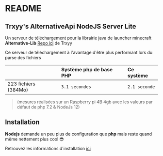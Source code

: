 # README

## Trxyy's AlternativeApi NodeJS Server Lite

Un serveur de téléchargement pour la librairie java de launcher minecraft **Alternative-Lib** [Repo ici](https://github.com/TrxyyDev/AlternativeAPI) de Trxyy

Ce serveur de téléchargement à l'avantage d'être plus performant lors du parse des fichiers

|  | Système php de base PHP | Ce système |
| :--- | :--- | :--- |
| 223 fichiers \(384Mo\) | `3.1 secondes` | `2.1 seconde` |

> \(mesures réalisées sur un Raspberry pi 4B 4gb avec les valeurs par défaut de php 7.2 & NodeJs 12\)

## Installation

**Nodejs** demande un peu plus de configuration que **php** mais reste quand même nettement plus cool 😎

Retrouvez les informations d'installation [ici](https://alterlib-server.chaun14.fr/installation-server-lite/)  

